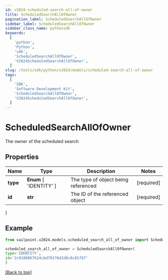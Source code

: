 ```yaml
---
id: v2024-scheduled-search-all-of-owner
title: ScheduledSearchAllOfOwner
pagination_label: ScheduledSearchAllOfOwner
sidebar_label: ScheduledSearchAllOfOwner
sidebar_class_name: pythonsdk
keywords:
  [
    'python',
    'Python',
    'sdk',
    'ScheduledSearchAllOfOwner',
    'V2024ScheduledSearchAllOfOwner',
  ]
slug: /tools/sdk/python/v2024/models/scheduled-search-all-of-owner
tags:
  [
    'SDK',
    'Software Development Kit',
    'ScheduledSearchAllOfOwner',
    'V2024ScheduledSearchAllOfOwner',
  ]
---
```


# ScheduledSearchAllOfOwner

The owner of the scheduled search

## Properties

| Name | Type | Description | Notes |
| --- | --- | --- | --- |
| **type** | **Enum** [ 'IDENTITY' ] | The type of object being referenced | [required] |
| **id** | **str** | The ID of the referenced object | [required] |

}

## Example

```python
from sailpoint.v2024.models.scheduled_search_all_of_owner import ScheduledSearchAllOfOwner

scheduled_search_all_of_owner = ScheduledSearchAllOfOwner(
type='IDENTITY',
id='2c9180867624cbd7017642d8c8c81f67'
)

```

[[Back to top]](#)
